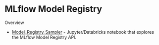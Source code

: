# MLflow Model Registry

Overview
* [Model_Registry_Sampler](Model_Registry_Sampler.html) - Jupyter/Databricks notebook that explores the MLflow Model Registry API.
